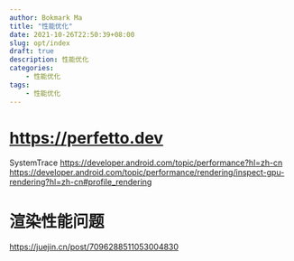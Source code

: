```yaml
---
author: Bokmark Ma
title: "性能优化"
date: 2021-10-26T22:50:39+08:00
slug: opt/index
draft: true
description: 性能优化
categories:
    - 性能优化
tags:
    - 性能优化
---
```


# https://perfetto.dev
SystemTrace
https://developer.android.com/topic/performance?hl=zh-cn
https://developer.android.com/topic/performance/rendering/inspect-gpu-rendering?hl=zh-cn#profile_rendering

# 渲染性能问题
https://juejin.cn/post/7096288511053004830